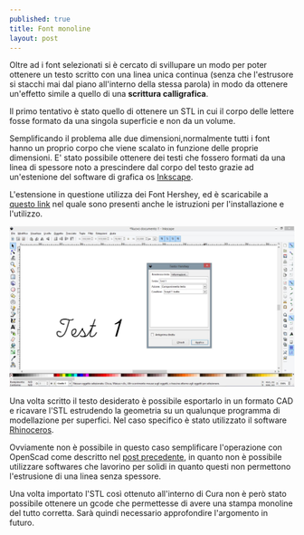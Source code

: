 ```yaml
---
published: true
title: Font monoline
layout: post
---
```

Oltre ad i font selezionati si è cercato di svillupare un modo per poter ottenere un testo scritto con una linea unica continua (senza che l'estrusore si stacchi mai dal piano all'interno della stessa parola) in modo da ottenere un'effetto simile a quello di una **scrittura calligrafica**.

Il primo tentativo è stato quello di ottenere un STL in cui il corpo delle lettere fosse formato da una singola superficie e non da un volume.

Semplificando il problema alle due dimensioni,normalmente tutti i font hanno un proprio corpo che viene scalato in funzione delle proprie dimensioni.
E' stato possibile ottenere dei testi che fossero formati da una linea di spessore noto a prescindere dal corpo del testo grazie ad un'estenione del software di grafica os [Inkscape](https://inkscape.org/).

L'estensione in questione utilizza dei Font Hershey, ed è scaricabile a  [questo link](http://www.evilmadscientist.com/2011/hershey-text-an-inkscape-extension-for-engraving-fonts/) nel quale sono presenti anche le istruzioni per l'installazione e l'utilizzo.

![testoHershey](https://github.com/Giuzzo/Giuzzo.github.io/blob/master/link_img/21.JPG?raw=true)

Una volta scritto il testo desiderato è possibile esportarlo in un formato CAD e ricavare l'STL estrudendo la geometria su un qualunque programma di modellazione per superfici. Nel caso specifico è stato utilizzato il software [Rhinoceros](https://www.rhino3d.com/it/).

Ovviamente non è possibile in questo caso semplificare l'operazione con OpenScad come descritto nel [post precedente](http://giuzzo.github.io/2015/05/18/test%20di%20stampa%20font.html), in quanto non è possibile utilizzare softwares che lavorino per solidi in quanto questi non permettono l'estrusione di una linea senza spessore.

Una volta importato l'STL così ottenuto all'interno di Cura non è però stato possibile ottenere un gcode che permettesse di avere una stampa monoline del tutto corretta.
Sarà quindi necessario approfondire l'argomento in futuro.
